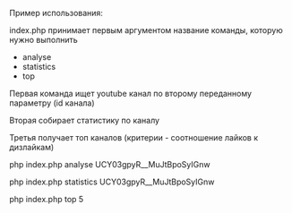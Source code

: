 Пример использования:

index.php принимает первым аргументом название команды, которую нужно выполнить
- analyse
- statistics
- top

Первая команда ищет youtube канал по второму переданному параметру (id канала)

Вторая собирает статистику по каналу

Третья получает топ каналов (критерии - соотношение лайков к дизлайкам)

php index.php analyse UCY03gpyR__MuJtBpoSyIGnw

php index.php statistics UCY03gpyR__MuJtBpoSyIGnw

php index.php top 5
